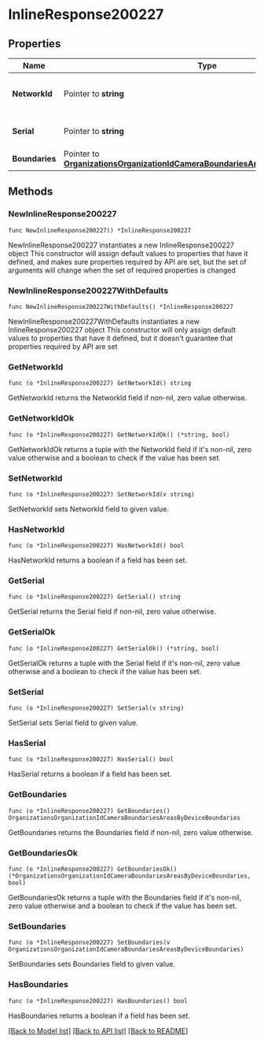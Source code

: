 # InlineResponse200227

## Properties

Name | Type | Description | Notes
------------ | ------------- | ------------- | -------------
**NetworkId** | Pointer to **string** | The network id of the camera | [optional] 
**Serial** | Pointer to **string** | The serial number of the camera | [optional] 
**Boundaries** | Pointer to [**OrganizationsOrganizationIdCameraBoundariesAreasByDeviceBoundaries**](OrganizationsOrganizationIdCameraBoundariesAreasByDeviceBoundaries.md) |  | [optional] 

## Methods

### NewInlineResponse200227

`func NewInlineResponse200227() *InlineResponse200227`

NewInlineResponse200227 instantiates a new InlineResponse200227 object
This constructor will assign default values to properties that have it defined,
and makes sure properties required by API are set, but the set of arguments
will change when the set of required properties is changed

### NewInlineResponse200227WithDefaults

`func NewInlineResponse200227WithDefaults() *InlineResponse200227`

NewInlineResponse200227WithDefaults instantiates a new InlineResponse200227 object
This constructor will only assign default values to properties that have it defined,
but it doesn't guarantee that properties required by API are set

### GetNetworkId

`func (o *InlineResponse200227) GetNetworkId() string`

GetNetworkId returns the NetworkId field if non-nil, zero value otherwise.

### GetNetworkIdOk

`func (o *InlineResponse200227) GetNetworkIdOk() (*string, bool)`

GetNetworkIdOk returns a tuple with the NetworkId field if it's non-nil, zero value otherwise
and a boolean to check if the value has been set.

### SetNetworkId

`func (o *InlineResponse200227) SetNetworkId(v string)`

SetNetworkId sets NetworkId field to given value.

### HasNetworkId

`func (o *InlineResponse200227) HasNetworkId() bool`

HasNetworkId returns a boolean if a field has been set.

### GetSerial

`func (o *InlineResponse200227) GetSerial() string`

GetSerial returns the Serial field if non-nil, zero value otherwise.

### GetSerialOk

`func (o *InlineResponse200227) GetSerialOk() (*string, bool)`

GetSerialOk returns a tuple with the Serial field if it's non-nil, zero value otherwise
and a boolean to check if the value has been set.

### SetSerial

`func (o *InlineResponse200227) SetSerial(v string)`

SetSerial sets Serial field to given value.

### HasSerial

`func (o *InlineResponse200227) HasSerial() bool`

HasSerial returns a boolean if a field has been set.

### GetBoundaries

`func (o *InlineResponse200227) GetBoundaries() OrganizationsOrganizationIdCameraBoundariesAreasByDeviceBoundaries`

GetBoundaries returns the Boundaries field if non-nil, zero value otherwise.

### GetBoundariesOk

`func (o *InlineResponse200227) GetBoundariesOk() (*OrganizationsOrganizationIdCameraBoundariesAreasByDeviceBoundaries, bool)`

GetBoundariesOk returns a tuple with the Boundaries field if it's non-nil, zero value otherwise
and a boolean to check if the value has been set.

### SetBoundaries

`func (o *InlineResponse200227) SetBoundaries(v OrganizationsOrganizationIdCameraBoundariesAreasByDeviceBoundaries)`

SetBoundaries sets Boundaries field to given value.

### HasBoundaries

`func (o *InlineResponse200227) HasBoundaries() bool`

HasBoundaries returns a boolean if a field has been set.


[[Back to Model list]](../README.md#documentation-for-models) [[Back to API list]](../README.md#documentation-for-api-endpoints) [[Back to README]](../README.md)


